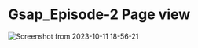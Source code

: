 
# Gsap_Episode-2 Page view
![Screenshot from 2023-10-11 18-56-21](https://github.com/sahilmoktan/Gsap_Exercise/assets/103031235/8a646cd2-f680-4162-bee5-6cd0db0cb1ee)
